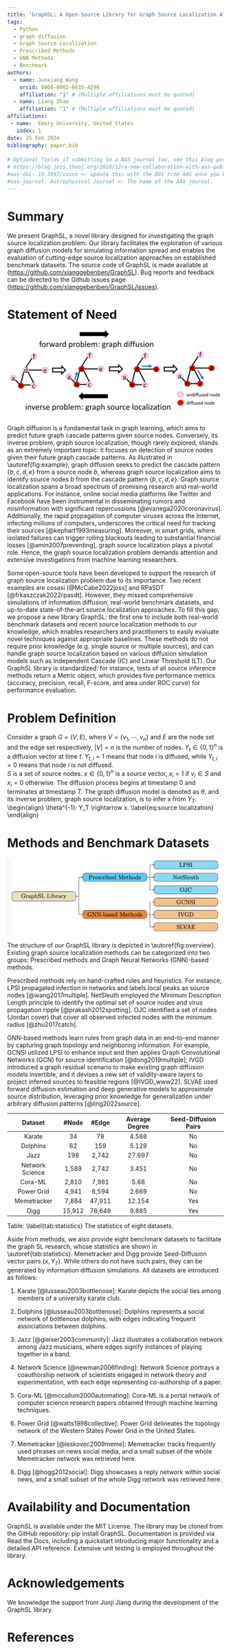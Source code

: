 ```yaml
---
title: 'GraphSL: A Open-Source Library for Graph Source Localization Algorithms and Benchmark Datasets'
tags:
  - Python
  - graph diffusion
  - Graph Source Localization
  - Prescribed Methods
  - GNN Methods
  - Benchmark
authors:
  - name: Junxiang Wang
    orcid: 0000-0002-6635-4296
    affiliation: "1" # (Multiple affiliations must be quoted)
  - name: Liang Zhao
    affiliation: "1" # (Multiple affiliations must be quoted)
affiliations:
 - name:  Emory University, United States
   index: 1
date: 25 Feb 2024
bibliography: paper.bib

# Optional fields if submitting to a AAS journal too, see this blog post:
# https://blog.joss.theoj.org/2018/12/a-new-collaboration-with-aas-publishing
#aas-doi: 10.3847/xxxxx <- update this with the DOI from AAS once you know it.
#aas-journal: Astrophysical Journal <- The name of the AAS journal.
---
```


# Summary

We present GraphSL, a novel library designed for investigating the graph source localization problem. Our library facilitates the exploration of various graph diffusion models for simulating information spread and enables the evaluation of cutting-edge source localization approaches on established benchmark datasets. The source code of GraphSL is made available at (https://github.com/xianggebenben/GraphSL). Bug reports and feedback can be directed to the Github issues page (https://github.com/xianggebenben/GraphSL/issues).


# Statement of Need

![An example of graph source localization.\label{fig:example}](SL_example.png)

Graph diffusion is a fundamental task in graph learning, which aims to predict future graph cascade patterns given source nodes. Conversely, its inverse problem, graph source localization, though rarely explored, stands as an extremely important topic: it focuses on detection of source nodes given their future graph cascade patterns. As illustrated in \autoref{fig:example}, graph diffusion seeks to predict the cascade pattern $\{b,c,d,e\}$ from a source node $b$, whereas graph source localization aims to identify source nodes $b$ from the cascade pattern $\{b,c,d,e\}$. Graph source localization spans a broad spectrum of promising research and real-world applications. For instance, online social media platforms like Twitter and Facebook have been instrumental in disseminating rumors and misinformation with significant repercussions [@evanega2020coronavirus]. Additionally, the rapid propagation of computer viruses across the Internet, infecting millions of computers, underscores the critical need for tracking their sources [@kephart1993measuring]. Moreover, in smart grids, where isolated failures can trigger rolling blackouts leading to substantial financial losses [@amin2007preventing], graph source localization plays a pivotal role. Hence, the graph source localization problem demands attention and extensive investigations from machine learning researchers.

Some open-source tools have been developed to support the research of graph source localization problem due to its importance. Two recent examples are cosasi [@McCabe2022joss] and RPaSDT [@frkaszczak2022rpasdt]. However, they missed comprehensive simulations of information diffusion, real-world benchmark datasets, and up-to-date state-of-the-art source localization approaches. To fill this gap, we propose a new library GraphSL: the first one to include both real-world benchmark datasets and recent source localization methods to our knowledge, which enables researchers and practitioners to easily evaluate novel techniques against appropriate baselines. These methods do not require prior knowledge (e.g. single source or multiple sources), and can handle graph source localization based on various diffusion simulation models such as Independent Cascade (IC) and Linear Threshold (LT). Our GraphSL library is standardized: for instance, tests of all source inference methods return a Metric object, which provides five performance metrics (accuracy, precision, recall, F-score, and area under ROC curve) for performance evaluation.


# Problem Definition
Consider a graph $G=(V,E)$, where $V=\{v_1,\cdots,v_n\}$ and $E$ are the node set and the edge set respectively, $\vert V\vert=n$ is the number of nodes. 
$Y_t\in \{0,1\}^{n}$ is a diffusion vector at time $t$. $Y_{t,i}=1$ means that node $i$ is diffused, while $Y_{t,i}=0$ means that node $i$ is not diffused.   
$S$ is a set of source nodes. $x\in \{0,1\}^n$ is a source vector, $x_i=1$ if $v_i\in S$ and $x_i=0$ otherwise. 
The diffusion process begins at timestamp 0 and terminates at timestamp $T$. The graph diffusion model is denoted as $\theta$, and its inverse problem, 
graph source localization, is to infer $x$ from $Y_{T}$:
\begin{align}
    \theta^{-1}: Y_T \rightarrow x. \label{eq:source localization}
\end{align}

# Methods and Benchmark Datasets

![The hierarchical structure of our GraphSL library version 0.1.\label{fig:overview}](overview.png)

The structure of our GraphSL library is depicted in \autoref{fig:overview}. Existing graph source localization methods can be categorized into two groups: Prescribed methods and Graph Neural Networks (GNN)-based methods.

Prescribed methods rely on hand-crafted rules and heuristics. For instance, LPSI propagated infection in networks and labels local peaks as source nodes [@wang2017multiple]. NetSleuth employed the Minimum Description Length principle to identify the optimal set of source nodes and virus propagation ripple [@prakash2012spotting]. OJC identified a set of nodes (Jordan cover) that cover all observed infected nodes with the minimum radius [@zhu2017catch]. 

GNN-based methods learn rules from graph data in an end-to-end manner by capturing graph topology and neighboring information. For example, GCNSI utilized LPSI to enhance input and then applies Graph Convolutional Networks (GCN) for source identification [@dong2019multiple]; IVGD introduced a graph residual scenario to make existing graph diffusion models invertible, and it devises a new set of validity-aware layers to project inferred sources to feasible regions [@IVGD_www22]. SLVAE used forward diffusion estimation and deep generative models to approximate source distribution, leveraging prior knowledge for generalization under arbitrary diffusion patterns [@ling2022source].

|       Dataset      |  #Node |  #Edge | Average Degree | Seed-Diffusion Pairs |
|:------------------:|:------:|:------:|:--------------:|:--------------------------:|
|       Karate       |   34   |   78   |      4.588     |             No             |
|      Dolphins      |   62   |   159  |      5.129     |             No             |
|         Jazz       |   198  |  2,742 |     27.697     |             No             |
| Network   Science  |  1,589 |  2,742 |      3.451     |             No             |
|       Cora-ML      |  2,810 |  7,981 |      5.68      |             No             |
|    Power   Grid    |  4,941 |  6,594 |      2.669     |             No             |
|     Memetracker    |  7,884 | 47,911 |     12.154     |            Yes             |
|        Digg        | 15,912 | 78,649 |      9.885     |            Yes             |

Table: \label{tab:statistics} The statistics of eight datasets.

Aside from methods, we also provide eight benchmark datasets to facilitate the graph SL research, whose statistics are shown in \autoref{tab:statistics}. Memetracker and Digg provide Seed-Diffusion vector pairs $(x,Y_{T})$. While others do not have such pairs, they can be generated by information diffusion simulations. All datasets are introduced as follows:

1. Karate [@lusseau2003bottlenose]: Karate depicts the social ties among members of a university karate club.

2. Dolphins [@lusseau2003bottlenose]: Dolphins represents a social network of bottlenose dolphins, with edges indicating frequent associations between dolphins.

3. Jazz [@gleiser2003community]: Jazz illustrates a collaboration network among Jazz musicians, where edges signify instances of playing together in a band.

4. Network Science [@newman2006finding]: Network Science portrays a coauthorship network of scientists engaged in network theory and experimentation, with each edge representing co-authorship of a paper.

5. Cora-ML [@mccallum2000automating]: Cora-ML is a portal network of computer science research papers obtained through machine learning techniques.

6. Power Grid [@watts1998collective]: Power Grid delineates the topology network of the Western States Power Grid in the United States.

7. Memetracker [@leskovec2009meme]: Memetracker tracks frequently used phrases on news social media, and a small subset of the whole Memetracker network was retrieved here.

8. Digg [@hogg2012social]: Digg showcases a reply network within social news, and a small subset of the whole Digg network was retrieved here.

# Availability and Documentation

GraphSL is available under the MIT License. The library may be cloned from the GitHub repository: pip install GraphSL. Documentation is provided via Read the Docs, including a quickstart introducing major functionality and a detailed API reference. Extensive unit testing is employed throughout the library. 

# Acknowledgements

We knowledge the support from Junji Jiang during the development of the GraphSL library.

# References

